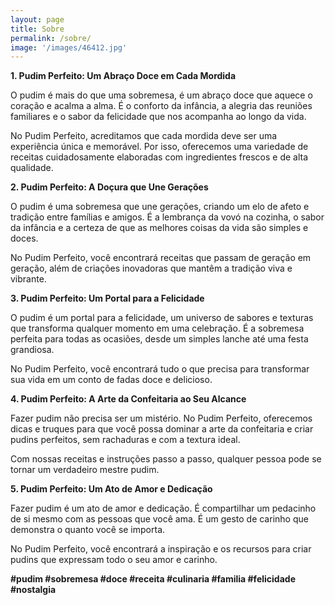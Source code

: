 ```yaml
---
layout: page
title: Sobre
permalink: /sobre/
image: '/images/46412.jpg'
---
```


**1. Pudim Perfeito: Um Abraço Doce em Cada Mordida**

O pudim é mais do que uma sobremesa, é um abraço doce que aquece o coração e acalma a alma. É o conforto da infância, a alegria das reuniões familiares e o sabor da felicidade que nos acompanha ao longo da vida.

No Pudim Perfeito, acreditamos que cada mordida deve ser uma experiência única e memorável. Por isso, oferecemos uma variedade de receitas cuidadosamente elaboradas com ingredientes frescos e de alta qualidade.

**2. Pudim Perfeito: A Doçura que Une Gerações**

O pudim é uma sobremesa que une gerações, criando um elo de afeto e tradição entre famílias e amigos. É a lembrança da vovó na cozinha, o sabor da infância e a certeza de que as melhores coisas da vida são simples e doces.

No Pudim Perfeito, você encontrará receitas que passam de geração em geração, além de criações inovadoras que mantêm a tradição viva e vibrante.

**3. Pudim Perfeito: Um Portal para a Felicidade**

O pudim é um portal para a felicidade, um universo de sabores e texturas que transforma qualquer momento em uma celebração. É a sobremesa perfeita para todas as ocasiões, desde um simples lanche até uma festa grandiosa.

No Pudim Perfeito, você encontrará tudo o que precisa para transformar sua vida em um conto de fadas doce e delicioso.

**4. Pudim Perfeito: A Arte da Confeitaria ao Seu Alcance**

Fazer pudim não precisa ser um mistério. No Pudim Perfeito, oferecemos dicas e truques para que você possa dominar a arte da confeitaria e criar pudins perfeitos, sem rachaduras e com a textura ideal.

Com nossas receitas e instruções passo a passo, qualquer pessoa pode se tornar um verdadeiro mestre pudim.

**5. Pudim Perfeito: Um Ato de Amor e Dedicação**

Fazer pudim é um ato de amor e dedicação. É compartilhar um pedacinho de si mesmo com as pessoas que você ama. É um gesto de carinho que demonstra o quanto você se importa.

No Pudim Perfeito, você encontrará a inspiração e os recursos para criar pudins que expressam todo o seu amor e carinho.

**#pudim #sobremesa #doce #receita #culinaria #familia #felicidade #nostalgia**

